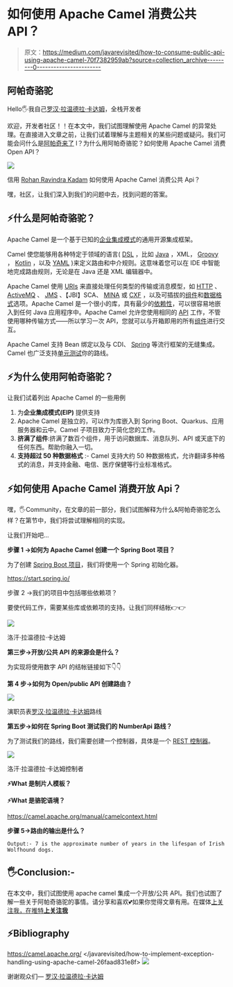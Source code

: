# 如何使用 Apache Camel 消费公共 API？

> 原文：<https://medium.com/javarevisited/how-to-consume-public-api-using-apache-camel-70f7382959ab?source=collection_archive---------0----------------------->

## 阿帕奇骆驼

Hello🖐我自己[罗汉·拉温德拉·卡达姆](https://medium.com/u/a1b33b7cda75?source=post_page-----70f7382959ab--------------------------------)，全栈开发者

欢迎，开发者社区！！在本文中，我们试图理解使用 Apache Camel 的异常处理。在直接进入文章之前，让我们试着理解与主题相关的某些问题或疑问。我们可能会问什么是[阿帕奇来了](https://javarevisited.blogspot.com/2022/02/top-5-courses-to-learn-apache-camel-in.html) l？为什么用阿帕奇骆驼？如何使用 Apache Camel 消费 Open API？

[![](img/888c3ec995c8919287d148866a5d8c31.png)](https://javarevisited.blogspot.com/2022/02/top-5-courses-to-learn-apache-camel-in.html)

信用 [Rohan Ravindra Kadam](https://medium.com/u/a1b33b7cda75?source=post_page-----70f7382959ab--------------------------------) 如何使用 Apache Camel 消费公共 Api？

嘿，社区，让我们深入到我们的问题中去，找到问题的答案。

## ⚡什么是阿帕奇骆驼？

Apache Camel 是一个基于已知的[企业集成模式](https://camel.apache.org/components/3.15.x/eips/enterprise-integration-patterns.html)的通用开源集成框架。

Camel 使您能够用各种特定于领域的语言( [DSL](https://camel.apache.org/manual/dsl.html) ，比如 [Java](/javarevisited/10-best-places-to-learn-java-online-for-free-ce5e713ab5b2) ，XML， [Groovy](/javarevisited/6-best-resources-to-learn-groovy-and-grails-for-java-developers-18c04e88fa8a) ， [Kotlin](/javarevisited/top-5-courses-to-learn-kotlin-in-2020-dfc3fa7706d8) ，以及 [YAML](https://javarevisited.blogspot.com/2021/11/top-5-courses-to-learn-yaml-in-2022.html) )来定义路由和中介规则。这意味着您可以在 IDE 中智能地完成路由规则，无论是在 Java 还是 XML 编辑器中。

Apache Camel 使用 [URIs](https://camel.apache.org/manual/uris.html) 来直接处理任何类型的传输或消息模型，如 [HTTP](https://camel.apache.org/components/3.15.x/http-component.html) 、 [ActiveMQ](https://camel.apache.org/components/3.15.x/activemq-component.html) 、 [JMS](https://camel.apache.org/components/3.15.x/jms-component.html) 、【JBI】SCA、 [MINA](https://camel.apache.org/components/3.15.x/mina-component.html) 或 [CXF](https://camel.apache.org/components/3.15.x/cxf-component.html) ，以及可插拔的[组件](https://camel.apache.org/manual/component.html)和[数据格式](https://camel.apache.org/manual/data-format.html)选项。Apache Camel 是一个很小的库，具有最少的[依赖性](https://camel.apache.org/manual/what-are-the-dependencies.html)，可以很容易地嵌入到任何 Java 应用程序中。Apache Camel 允许您使用相同的 [API](https://camel.apache.org/manual/exchange.html) 工作，不管使用哪种传输方式——所以学习一次 API，您就可以与开箱即用的所有[组件](https://camel.apache.org/components/3.15.x/index.html)进行交互。

Apache Camel 支持 Bean 绑定以及与 CDI、 [Spring](https://camel.apache.org/manual/spring.html) 等流行框架的无缝集成。Camel 也广泛支持[单元测试](https://camel.apache.org/manual/testing.html)你的路线。

## ⚡为什么使用阿帕奇骆驼？

让我们试着列出 Apache Camel 的一些用例

1.  为**企业集成模式(EIP)** 提供支持
2.  Apache Camel 是独立的，可以作为库嵌入到 Spring Boot、Quarkus、应用服务器和云中。Camel 子项目致力于简化您的工作。
3.  **挤满了组件**:挤满了数百个组件，用于访问数据库、消息队列、API 或天底下的任何东西。帮助你融入一切。
4.  **支持超过 50 种数据格式** :- Camel 支持大约 50 种数据格式，允许翻译多种格式的消息，并支持金融、电信、医疗保健等行业标准格式。

## ⚡如何使用 Apache Camel 消费开放 Api？

嘿，🖐Community，在文章的前一部分，我们试图解释为什么&阿帕奇骆驼怎么样？在第节中，我们将尝试理解相同的实现。

让我们开始吧…

**步骤 1 →如何为 Apache Camel 创建一个 Spring Boot 项目？**

为了创建 [Spring Boot 项目](https://javarevisited.blogspot.com/2022/01/spring-boot-reactjs-example-for-java.html)，我们将使用一个 Spring 初始化器。

<https://start.spring.io/>  

步骤 2 →我们的项目中包括哪些依赖项？

要使代码工作，需要某些库或依赖项的支持。让我们同样结帐👉👉

[![](img/d39341de726f7a0eed80345d425565e6.png)](https://javarevisited.blogspot.com/2019/03/top-5-course-to-learn-apache-maven-for.html)

洛汗·拉温德拉·卡达姆

**第三步→开放/公共 API 的来源会是什么？**

为实现将使用数字 API 的结帐链接如下👇👇

  

**第 4 步→如何为 Open/public API 创建路由？**

[![](img/bf4001219899582e653dfa8a4c7cdbfd.png)](https://javarevisited.blogspot.com/2018/02/top-5-spring-microservices-courses-with-spring-boot-and-spring-cloud.html)

演职员表[罗汉·拉温德拉·卡达姆](https://medium.com/u/a1b33b7cda75?source=post_page-----70f7382959ab--------------------------------)路线

**第五步→如何在 Spring Boot 测试我们的 NumberApi 路线？**

为了测试我们的路线，我们需要创建一个控制器，具体是一个 [REST 控制器](https://javarevisited.blogspot.com/2017/08/difference-between-restcontroller-and-controller-annotations-spring-mvc-rest.html#axzz6grO2U4Lp)。

[![](img/c7846f71409f1105e0392e4d014129b8.png)](https://javarevisited.blogspot.com/2022/02/spring-boot-restful-web-service-example-tutorial.html)

洛汗·拉温德拉·卡达姆控制者

**⚡What 是制片人模板？**

  

**⚡What 是骆驼语境？**

<https://camel.apache.org/manual/camelcontext.html>  

**步骤 5→路由的输出是什么？**

```
Output:- 7 is the approximate number of years in the lifespan of Irish Wolfhound dogs.
```

## 🖐Conclusion:-

在本文中，我们试图使用 apache camel 集成一个开放/公共 API。我们也试图了解一些关于阿帕奇骆驼的事情。请分享和喜欢💕如果你觉得文章有用。在媒体[上关注我，在推特](https://medium.com/u/a1b33b7cda75?source=post_page-----70f7382959ab--------------------------------)[**上关注我**](https://twitter.com/rohankadam25)

## **⚡Bibliography**

<https://camel.apache.org/>  </javarevisited/how-to-implement-exception-handling-using-apache-camel-26faad831e8f>  ![](img/8952bc045d848312bfba126ae001248a.png)

谢谢观众们— [罗汉·拉温德拉·卡达姆](https://medium.com/u/a1b33b7cda75?source=post_page-----70f7382959ab--------------------------------)